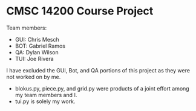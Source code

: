 # CMSC 14200 Course Project

Team members:
- GUI: Chris Mesch
- BOT: Gabriel Ramos
- QA: Dylan Wilson
- TUI: Joe Rivera

I have excluded the GUI, Bot, and QA portions of this project as they were not worked on by me. 
- blokus.py, piece.py, and grid.py were products of a joint effort among my team members and I. 
- tui.py is solely my work.
